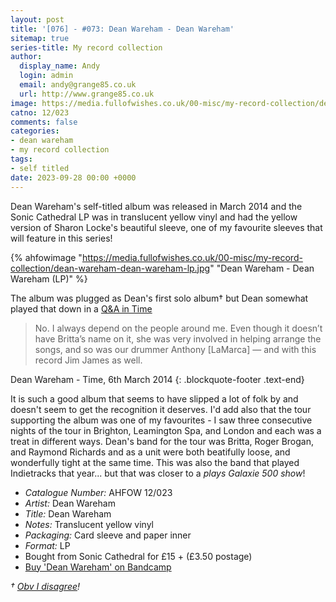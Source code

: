 ```yaml
---
layout: post
title: '[076] - #073: Dean Wareham - Dean Wareham'
sitemap: true
series-title: My record collection 
author:
  display_name: Andy
  login: admin
  email: andy@grange85.co.uk
  url: http://www.grange85.co.uk
image: https://media.fullofwishes.co.uk/00-misc/my-record-collection/dean-wareham-dean-wareham-lp.jpg
catno: 12/023
comments: false
categories:
- dean wareham
- my record collection
tags:
- self titled
date: 2023-09-28 00:00 +0000
---
```

Dean Wareham's self-titled album was released in March 2014 and the Sonic Cathedral LP was in translucent yellow vinyl and had the yellow version of Sharon Locke's beautiful sleeve, one of my favourite sleeves that will feature in this series!

{% ahfowimage "https://media.fullofwishes.co.uk/00-misc/my-record-collection/dean-wareham-dean-wareham-lp.jpg" "Dean Wareham - Dean Wareham (LP)" %}

The album was plugged as Dean's first solo album&dagger; but Dean somewhat played that down in a [Q&A in Time](https://time.com/13488/dean-wareham-finally-goes-it-alone-for-his-first-solo-album/) 

> No. I always depend on the people around me. Even though it doesn’t have Britta’s name on it, she was very involved in helping arrange the songs, and so was our drummer Anthony [LaMarca] — and with this record Jim James as well.

Dean Wareham - Time, 6th March 2014
{: .blockquote-footer .text-end}

It is such a good album that seems to have slipped a lot of folk by and doesn't seem to get the recognition it deserves. I'd add also that the tour supporting the album was one of my favourites - I saw three consecutive nights of the tour in Brighton, Leamington Spa, and London and each was a treat in different ways. Dean's band for the tour was Britta, Roger Brogan, and Raymond Richards and as a unit were both beatifully loose, and wonderfully tight at the same time. This was also the band that played Indietracks that year... but that was closer to a _plays Galaxie 500 show_!

 - *Catalogue Number:* AHFOW 12/023
 - *Artist:* Dean Wareham 
 - *Title:* Dean Wareham
 - *Notes:* Translucent yellow vinyl
 - *Packaging:* Card sleeve and paper inner
 - *Format:* LP
 - Bought from Sonic Cathedral for £15 + (£3.50 postage)
 - [Buy 'Dean Wareham' on Bandcamp](https://deanwareham.bandcamp.com/album/dean-wareham)

 _&dagger; [Obv I disagree](/2023/07/06/my-record-collection-049-dean-wareham-emancipated-hearts-vinyl/)!_
